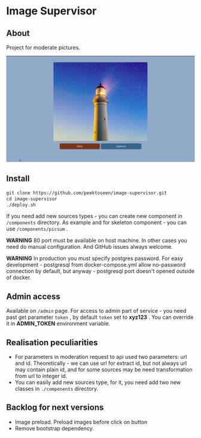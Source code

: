 # Image Supervisor

## About
Project for moderate pictures.

<img src="./docs/img/index_page.png">

## Install
```
git clone https://github.com/peektoseen/image-supervisor.git
cd image-supervisor
./deploy.sh
```

If you need add new sources types - you can create new component in `/components` directory. As example and for skeleton component - you can use `/components/picsum` .

<b>WARNING</b> 80 port must be available on host machine. In other cases you need do manual configuration. 
And GitHub issues always welcome.

<b>WARNING</b> In production you must specify postgres password. For easy development - postgresql from docker-compose.yml allow no-password connection by default, but anyway - postgresql port doesn't opened outside of docker.

## Admin access
Available on `/admin` page. 
For access to admin part of service - you need past get parameter `token` , by default `token` set to **xyz123** .
You can override it in **ADMIN_TOKEN** environment variable.

## Realisation peculiarities
* For parameters in moderation request to api used two parameters: url and id. Theoretically - we can use url for extract id, but not always url may contain plain id, and for some sources may be need transformation from url to integer id. 
* You can easily add new sources type, for it, you need add two new classes in `./components` directory.

## Backlog for next versions
* Image preload. Preload images before click on button
* Remove bootstrap dependency.
